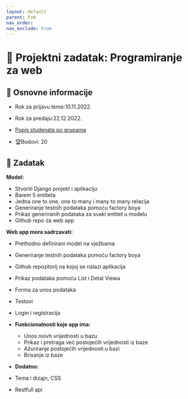 ```yaml
---
layout: default
parent: PzW
nav_order: 
nav_exclude: true
---
```



# 🚀 Projektni zadatak: Programiranje za web

## 📢 Osnovne informacije

- Rok za prijavu teme:10.11.2022.
- Rok za predaju:22.12.2022.
- [Popis studenata po grupama]()

- 🏆Bodovi: 20

## 🧾 Zadatak

**Model:**
- Stvoriti Django projekt i aplikaciju
- Barem 5 entiteta
- Jedna one to one, one to many i many to many relacija
- Generiranje testnih podataka pomoću factory boya
- Prikaz generiranih podataka za svaki entitet u modelu
- Github repo za web app


**Web app mora sadrzavati:**
- Prethodno definirani model na vježbama
- Generiranje testnih podataka pomoću factory boya
- Github repozitorij na kojoj se nalazi aplikacija
- Prikaz podataka pomoću List i Detal Viewa
- Forma za unos podataka
- Testovi
- Login i registracija

- **Funkcionalnosti koje app ima:**
	- Unos noivh vrijednosti u bazu
	- Prikaz i pretraga već postojećih vrijednosti iz baze
	- Ažuriranje postojećih vrijednosti u bazi
	- Brisanje iz baze

- **Dodatno:**
- Tema i dizajn, CSS
- Restfull api
